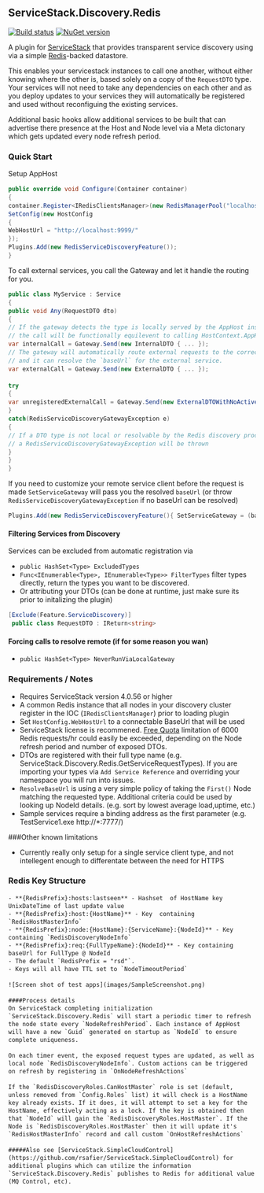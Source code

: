 ## ServiceStack.Discovery.Redis
[![Build status](https://ci.appveyor.com/api/projects/status/github/rsafier/ServiceStack.Discovery.Redis?branch=master&svg=true)](https://ci.appveyor.com/project/rsafier/servicestack-discovery-redis)
[![NuGet version](https://badge.fury.io/nu/ServiceStack.Discovery.Redis.svg)](https://badge.fury.io/nu/ServiceStack.Discovery.Redis)

A plugin for [ServiceStack](https://servicestack.net/) that provides transparent service discovery using via a simple [Redis](http://redis.io)-backed datastore.

This enables your servicestack instances to call one another, without either knowing where the other is, based solely on a copy of the `RequestDTO` type. Your services will not need to take any dependencies on each other and as you deploy updates to your services they will automatically be registered and used without reconfiguing the existing services.

Additional basic hooks allow additional services to be built that can advertise there presence at the Host and Node level via a Meta dictonary which gets updated every node refresh period.
### Quick Start
Setup AppHost
```c#
public override void Configure(Container container)
{
container.Register<IRedisClientsManager>(new RedisManagerPool("localhost:6379", new RedisPoolConfig { MaxPoolSize = 100, }));
SetConfig(new HostConfig
{
WebHostUrl = "http://localhost:9999/"
});
Plugins.Add(new RedisServiceDiscoveryFeature());
}
```
To call external services, you call the Gateway and let it handle the routing for you.
```c#
public class MyService : Service
{
public void Any(RequestDTO dto)
{
// If the gateway detects the type is locally served by the AppHost instance
// the call will be functionally equilevent to calling HostContext.AppHost.ExecuteService(req) directly
var internalCall = Gateway.Send(new InternalDTO { ... });
// The gateway will automatically route external requests to the correct service if the type is not local
// and it can resolve the `baseUrl` for the external service.
var externalCall = Gateway.Send(new ExternalDTO { ... });

try
{
var unregisteredExternalCall = Gateway.Send(new ExternalDTOWithNoActiveNodesOnline());
}
catch(RedisServiceDiscoveryGatewayException e)
{
// If a DTO type is not local or resolvable by the Redis discovery process
// a RedisServiceDiscoveryGatewayException will be thrown
}
}
}
```
If you need to customize your remote service client before the request is made `SetServiceGateway` will pass you the resolved `baseUrl` (or throw `RedisServiceDiscoveryGatewayException` if no baseUrl can be resolved)
```c#
Plugins.Add(new RedisServiceDiscoveryFeature(){ SetServiceGateway = (baseUrl) => new JsonServiceClient(baseUrl) { UserAgent = "Custom User Agent" }});
```
#### Filtering Services from Discovery
Services can be excluded from automatic registration via

- `public HashSet<Type> ExcludedTypes`
- `Func<IEnumerable<Type>, IEnumerable<Type>> FilterTypes` filter types directly, return the types you want to be discovered.
- Or attributing your DTOs (can be done at runtime, just make sure its prior to initalizing the plugin)

```c#
[Exclude(Feature.ServiceDiscovery)]
 public class RequestDTO : IReturn<string>
```

#### Forcing calls to resolve remote (if for some reason you wan)
- `public HashSet<Type> NeverRunViaLocalGateway`
### Requirements / Notes
- Requires ServiceStack version 4.0.56 or higher
- A common Redis instance that all nodes in your discovery cluster register in the IOC (`IRedisClientsManager`) prior to loading plugin
- Set `HostConfig.WebHostUrl` to a connectable BaseUrl that will be used
- ServiceStack license is recommened. [Free Quota](https://servicestack.net/download#free-quotas) limitation of 6000 Redis requests/hr could easily be exceeded, depending on the Node refresh period and number of exposed DTOs.
- DTOs are registered with their full type name (e.g. ServiceStack.Discovery.Redis.GetServiceRequestTypes). If you are importing your types via `Add Service Reference` and overriding your namespace you will run into issues.
- `ResolveBaseUrl` is using a very simple policy of taking the `First()` Node matching the requested type. Additional criteria could be used by looking up NodeId details. (e.g. sort by lowest average load,uptime, etc.)
- Sample services require a binding address as the first parameter (e.g. TestService1.exe http://*:7777/)

###Other known limitations
- Currently really only setup for a single service client type, and not intellegent enough to differentate between the need for HTTPS

### Redis Key Structure

    - **{RedisPrefix}:hosts:lastseen** - Hashset  of HostName key UnixDateTime of last update value
    - **{RedisPrefix}:host:{HostName}** - Key  containing `RedisHostMasterInfo`
    - **{RedisPrefix}:node:{HostName}:{ServiceName}:{NodeId}** - Key containing `RedisDiscoveryNodeInfo`
    - **{RedisPrefix}:req:{FullTypeName}:{NodeId}** - Key containing baseUrl for FullType @ NodeId
    - The default `RedisPrefix = "rsd"`.
    - Keys will all have TTL set to `NodeTimeoutPeriod`

    ![Screen shot of test apps](images/SampleScreenshot.png)

    ####Process details
    On ServiceStack completing initialization `ServiceStack.Discovery.Redis` will start a periodic timer to refresh the node state every `NodeRefreshPeriod`. Each instance of AppHost will have a new `Guid` generated on startup as `NodeId` to ensure complete uniqueness.

    On each timer event, the exposed request types are updated, as well as local node `RedisDiscoveryNodeInfo`. Custom actions can be triggered on refresh by registering in `OnNodeRefreshActions`

    If the `RedisDiscoveryRoles.CanHostMaster` role is set (default, unless removed from `Config.Roles` list) it will check is a HostName key already exists. If it does, it will attempt to set a key for the HostName, effectively acting as a lock. If the key is obtained then that `NodeId` will gain the `RedisDiscoveryRoles.HostMaster`. If the Node is `RedisDiscoveryRoles.HostMaster` then it will update it's `RedisHostMasterInfo` record and call custom `OnHostRefreshActions`

    #####Also see [ServiceStack.SimpleCloudControl](https://github.com/rsafier/ServiceStack.SimpleCloudControl) for additional plugins which can utilize the information `ServiceStack.Discovery.Redis` publishes to Redis for additional value (MQ Control, etc).
